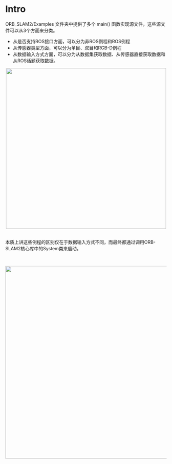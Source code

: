 &emsp;
# Intro
ORB_SLAM2/Examples 文件夹中提供了多个 main() 函数实现源文件，这些源文件可以从3个方面来分类。
- 从是否支持ROS接口方面，可以分为非ROS例程和ROS例程
- 从传感器类型方面，可以分为单目、双目和RGB-D例程
- 从数据输入方式方面，可以分为从数据集获取数据、从传感器直接获取数据和从ROS话题获取数据。



<div align="center">
    <image src="./imgs/0-2.png" width = 500>
</div>
&emsp;

本质上讲这些例程的区别仅在于数据输入方式不同，而最终都通过调用ORB-SLAM2核心库中的System类来启动。

&emsp;
<div align="center">
    <image src="./imgs/0-1.png" width = 600>
</div>

